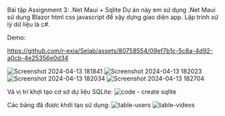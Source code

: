 Bài tập Assignment 3: .Net Maui + Sqlite
Dự án này em sử dụng .Net Maui sử dụng Blazor html css javascript để xậy dựng giao diện app.
Lập trinh xử lý dữ liệu là c#.

Demo:

https://github.com/r-exia/Selab/assets/80758554/09ef7b1c-5c8a-4d92-a0cb-4e25356e0d34


![Screenshot 2024-04-13 181841](https://github.com/r-exia/Selab/assets/80758554/18f3541c-01d6-440f-8f51-607411d6027a)
![Screenshot 2024-04-13 182023](https://github.com/r-exia/Selab/assets/80758554/dfe46ed7-f3df-4418-91b6-8bd311d91d31)
![Screenshot 2024-04-13 182034](https://github.com/r-exia/Selab/assets/80758554/103cc002-8ee1-46a7-aa24-2aeab2802061)
![Screenshot 2024-04-13 182704](https://github.com/r-exia/Selab/assets/80758554/ca5e6dc8-3836-494d-b10e-bb4627005ab9)


Và vị trí khợi tạo cơ sở dự liệu SQLite:
![code - create sqlite](https://github.com/r-exia/Selab/assets/80758554/c9f7224a-ab02-4bef-929c-6ec92db2989c)

Các bảng đã được khởi tạo sử dụng:
![table-users](https://github.com/r-exia/Selab/assets/80758554/2ba82099-b565-45de-a152-43cc3656dd24)
![table-videos](https://github.com/r-exia/Selab/assets/80758554/f382f3c4-474f-4ce0-9acd-e146c2a91841)
